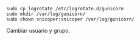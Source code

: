     sudo cp logrotate /etc/logrotate.d/gunicorn
    sudo mkdir /var/log/gunicorn/
    sudo chown snicoper:snicoper /var/log/gunicorn/

Cambiar usuario y grupo.

